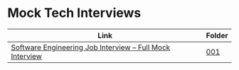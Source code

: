 # Mock Tech Interviews

| Link                                                                                                    | Folder        |
| ------------------------------------------------------------------------------------------------------- | ------------- |
| [Software Engineering Job Interview – Full Mock Interview](https://www.youtube.com/watch?v=1qw5ITr3k9E) | [001](./001/) |
